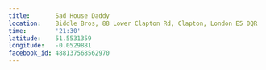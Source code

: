 ```yaml
---
title:       Sad House Daddy
location:    Biddle Bros, 88 Lower Clapton Rd, Clapton, London E5 0QR
time:        '21:30'
latitude:    51.5531359
longitude:   -0.0529881
facebook_id: 488137568562970
---
```

